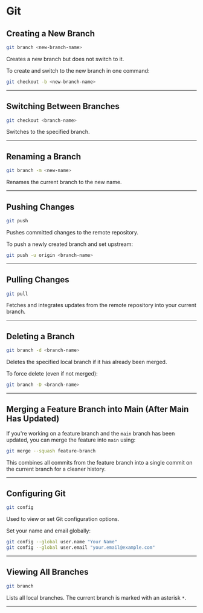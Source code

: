 
# Git 

## Creating a New Branch

```bash
git branch <new-branch-name>
```
Creates a new branch but does not switch to it.

To create and switch to the new branch in one command:
```bash
git checkout -b <new-branch-name>
```

---

## Switching Between Branches

```bash
git checkout <branch-name>
```
Switches to the specified branch.

---

## Renaming a Branch

```bash
git branch -m <new-name>
```
Renames the current branch to the new name.

---

## Pushing Changes

```bash
git push
```
Pushes committed changes to the remote repository.

To push a newly created branch and set upstream:
```bash
git push -u origin <branch-name>
```

---

## Pulling Changes

```bash
git pull
```
Fetches and integrates updates from the remote repository into your current branch.

---

## Deleting a Branch

```bash
git branch -d <branch-name>
```
Deletes the specified local branch if it has already been merged.

To force delete (even if not merged):
```bash
git branch -D <branch-name>
```

---

## Merging a Feature Branch into Main (After Main Has Updated)

If you're working on a feature branch and the `main` branch has been updated, you can merge the feature into `main` using:

```bash
git merge --squash feature-branch
```
This combines all commits from the feature branch into a single commit on the current branch for a cleaner history.

---

## Configuring Git

```bash
git config
```
Used to view or set Git configuration options.

Set your name and email globally:
```bash
git config --global user.name "Your Name"
git config --global user.email "your.email@example.com"
```

---

## Viewing All Branches

```bash
git branch
```
Lists all local branches. The current branch is marked with an asterisk `*`.

---

